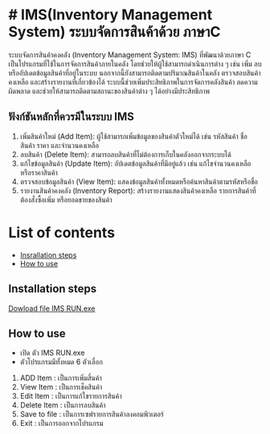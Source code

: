 # # IMS(Inventory Management System) ระบบจัดการสินค้าด้วย ภาษาC

ระบบจัดการสินค้าคงคลัง (Inventory Management System: IMS) ที่พัฒนาด้วยภาษา C เป็นโปรแกรมที่ใช้ในการจัดการสินค้าภายในคลัง โดยช่วยให้ผู้ใช้สามารถดำเนินการต่าง ๆ เช่น เพิ่ม ลบ หรืออัปเดตข้อมูลสินค้าที่อยู่ในระบบ นอกจากนี้ยังสามารถติดตามปริมาณสินค้าในคลัง ตรวจสอบสินค้าคงเหลือ และสร้างรายงานที่เกี่ยวข้องได้ ระบบนี้ช่วยเพิ่มประสิทธิภาพในการจัดการคลังสินค้า ลดความผิดพลาด และช่วยให้สามารถติดตามสถานะของสินค้าต่าง ๆ ได้อย่างมีประสิทธิภาพ

## ฟังก์ชันหลักที่ควรมีในระบบ IMS
1. เพิ่มสินค้าใหม่ (Add Item): ผู้ใช้สามารถเพิ่มข้อมูลของสินค้าตัวใหม่ได้ เช่น รหัสสินค้า ชื่อสินค้า ราคา และจำนวนคงเหลือ
2. ลบสินค้า (Delete Item): สามารถลบสินค้าที่ไม่ต้องการเก็บในคลังออกจากระบบได้
3. แก้ไขข้อมูลสินค้า (Update Item): อัปเดตข้อมูลสินค้าที่มีอยู่แล้ว เช่น แก้ไขจำนวนคงเหลือหรือราคาสินค้า
4. ตรวจสอบข้อมูลสินค้า (View Item): แสดงข้อมูลสินค้าทั้งหมดหรือค้นหาสินค้าตามรหัสหรือชื่อ
5. รายงานสินค้าคงคลัง (Inventory Report): สร้างรายงานแสดงสินค้าคงเหลือ รายการสินค้าที่ต้องสั่งซื้อเพิ่ม หรือยอดขายของสินค้า


# List of contents

- [Insrallation steps](#installation-steps)
- [How to use](#how-to-use)

## Installation steps

[Dowload file IMS RUN.exe](https://www.mediafire.com/file/t597q8kut0fccvo/IMS_RUN.exe/file)


## How to use

 - เปิด ตัว IMS RUN.exe
 - ตัวโปรแกรมมีทั้งหมด 6 ตัวเลื่อก

1. ADD Item : เป็นการเพิ่มสิ้นค้า
2. View Item : เป็นการเช็คสินค้า
3. Edit Item : เป็นการแก้ใขรายการสินค้า
4. Delete Item : เป็นการลบสินค้า
5. Save to file : เป็นการเซฟรายการสินค้าลงคอมพิวเตอร์
6. Exit : เป็นการออกจากโปรแกรม
